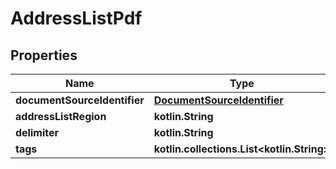 
# AddressListPdf

## Properties
| Name | Type | Description | Notes |
| ------------ | ------------- | ------------- | ------------- |
| **documentSourceIdentifier** | [**DocumentSourceIdentifier**](DocumentSourceIdentifier.md) |  |  |
| **addressListRegion** | **kotlin.String** |  |  |
| **delimiter** | **kotlin.String** |  |  [optional] |
| **tags** | **kotlin.collections.List&lt;kotlin.String&gt;** |  |  [optional] |



